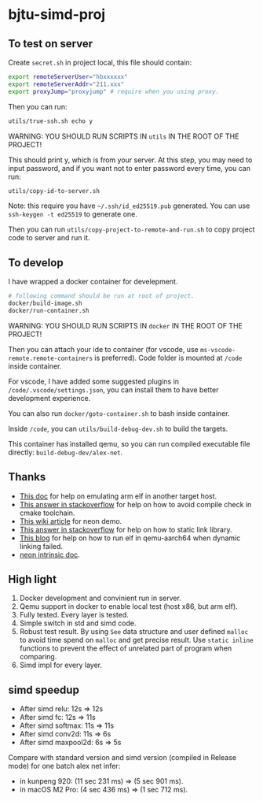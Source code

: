 # bjtu-simd-proj

## To test on server

Create `secret.sh` in project local, this file should contain:

```bash
export remoteServerUser="hbxxxxxx"
export remoteServerAddr="211.xxx"
export proxyJump="proxyjump" # require when you using proxy.
```

Then you can run:

```bash
utils/true-ssh.sh echo y
```

WARNING: YOU SHOULD RUN SCRIPTS IN `utils` IN THE ROOT OF THE PROJECT!

This should print y, which is from your server. At this step, you may need to input password, and if you want not to enter password every time, you can run:

```bash
utils/copy-id-to-server.sh
```

Note: this require you have `~/.ssh/id_ed25519.pub` generated. You can use `ssh-keygen -t ed25519` to generate one.

Then you can run `utils/copy-project-to-remote-and-run.sh` to copy project code to server and run it.

## To develop

I have wrapped a docker container for develepment. 

```bash
# following command should be run at root of project.
docker/build-image.sh
docker/run-container.sh
```

WARNING: YOU SHOULD RUN SCRIPTS IN `docker` IN THE ROOT OF THE PROJECT!

Then you can attach your ide to container (for vscode, use `ms-vscode-remote.remote-containers` is preferred). Code folder is mounted at `/code` inside container. 

For vscode, I have added some suggested plugins in `/code/.vscode/settings.json`, you can install them to have better development experience.

You can also run `docker/goto-container.sh` to bash inside container.

Inside `/code`, you can `utils/build-debug-dev.sh` to build the targets. 

This container has installed qemu, so you can run compiled executable file directly: `build-debug-dev/alex-net`.

## Thanks

* [This doc](https://gist.github.com/luk6xff/9f8d2520530a823944355e59343eadc1) for help on emulating arm elf in another target host.
* [This answer in stackoverflow](https://stackoverflow.com/a/30642130/17924585) for help on how to avoid compile check in cmake toolchain.
* [This wiki article](https://www.armadeus.org/wiki/index.php?title=NEON_HelloWorld) for neon demo.
* [This answer in stackoverflow](https://stackoverflow.com/a/46811527/17924585) for help on how to static link library.
* [This blog](https://ughe.github.io/2018/07/19/qemu-aarch64) for help on how to run elf in qemu-aarch64 when dynamic linking failed.
* [neon intrinsic doc](https://developer.arm.com/architectures/instruction-sets/intrinsics/).

## High light

1. Docker development and convinient run in server.
2. Qemu support in docker to enable local test (host x86, but arm elf).
3. Fully tested. Every layer is tested.
4. Simple switch in std and simd code.
5. Robust test result. By using `See` data structure and user defined `malloc` to avoid time spend on `malloc` and get precise result. Use `static inline` functions to prevent the effect of unrelated part of program when comparing.
6. Simd impl for every layer.

## simd speedup

* After simd relu: 12s => 12s
* After simd fc: 12s => 11s
* After simd softmax: 11s => 11s
* After simd conv2d: 11s => 6s
* After simd maxpool2d: 6s => 5s

Compare with standard version and simd version (compiled in Release mode) for one batch alex net infer: 
* in kunpeng 920: (11 sec 231 ms) => (5 sec 901 ms).
* in macOS M2 Pro: (4 sec 436 ms) => (1 sec 712 ms).
